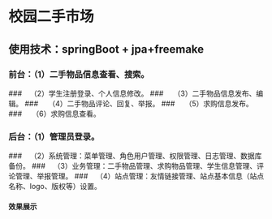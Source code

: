 # 校园二手市场
## 使用技术：springBoot + jpa+freemake
###  前台：（1）二手物品信息查看、搜索。
###    （2）学生注册登录、个人信息修改。
###     （3）二手物品信息发布、编辑。
###     （4）二手物品评论、回复、举报。
###     （5）求购信息发布。
###     （6）求购信息查看。
###	  后台：（1）管理员登录。
###    （2）系统管理：菜单管理、角色用户管理、权限管理、日志管理、数据库备份。
###    （3）业务管理：二手物品管理、求购物品管理、学生信息管理、评论管理、举报管理。
###    （4）站点管理：友情链接管理、站点基本信息（站点名称、logo、版权等）设置。
####  效果展示
